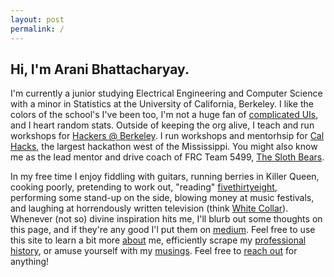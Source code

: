 ```yaml
---
layout: post
permalink: /
---
```


Hi, I'm Arani Bhattacharyay.
------


I'm currently a junior studying Electrical Engineering and Computer Science with a minor in Statistics at the University of California, Berkeley. I like the colors of the school's I've been too, I'm not a huge fan of [complicated UIs](http://motherfuckingwebsite.com/), and I heart random stats. Outside of keeping the org alive, I teach and run workshops for [Hackers @ Berkeley](http://hackersatberkeley.com/). I run workshops and mentorhsip for [Cal Hacks](http://calhacks.io/), the largest hackathon west of the Mississippi. You might also know me as the lead mentor and drive coach of FRC Team 5499, [The Sloth Bears](http://team5499.com/).


In my free time I enjoy fiddling with guitars, running berries in Killer Queen, cooking poorly, pretending to work out, "reading" [fivethirtyeight](http://fivethirtyeight.com/), performing some stand-up on the side, blowing money at music festivals, and laughing at horrendously written television (think [White Collar](http://www.imdb.com/title/tt1358522/)). Whenever (not so) divine inspiration hits me, I'll blurb out some thoughts on this page, and if they're any good I'l put them on [medium](https://medium.com/@aranibatta). Feel free to use this site to learn a bit more [about](http://arani.io/about) me, efficiently scrape my [professional history](http://arani.io/cv), or amuse yourself with my [musings](http://arani.io/thoughts). Feel free to [reach out](mailto:arani@arani.io) for anything!